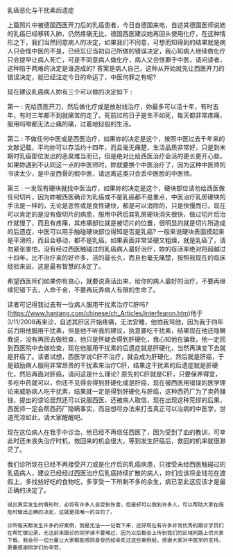 乳癌恶化与干扰素后遗症

   上篇照片中被德国西医开刀后的乳癌患者，今日自德国来电，自述其德国医师说她的乳癌已经移转入肺，仍然疼痛无比，德国西医建议她再回头使用化疗，在这种情形之下，我们当然同意病人的决定，如果我们不同意，可想而知得到的结果就是病人只会怪中医的不是，已经忘记当初自己所做的错误决定，我心知病人继续做化疗只会提早让病人死亡，可是不同意病人做化疗，病人又会怪罪于中医，请问读者，这种陷于两难的决定是谁造成的? 答案是病人自己，这种从开始就先让西医开刀的错误决定，就已经注定今日的命运了，中医何罪之有呢?

  现在建议乳癌病人妳有三个可以做的决定如下 :

第一 : 先给西医开刀，然后做化疗或是放射线治疗，妳最多可以活十年，有时五年，有时三年都不到就痛苦的走了，死前过的日子是生不如死，每天都非常疼痛，服用吗啡都无法止痛的痛，过着地狱般的生活。

第二 : 不做任何中医或是西医治疗，如果妳的决定是这个，按照中医过去千年来的文献记载，平均妳可以存活约十四年，而且毫无痛楚，生活品质非常好，只是到末期时乳癌部位发出的恶臭难当而已，但是绝对比给西医治疗会活的更长更开心些。如果妳遇到不认同这一点的中医师时，妳就要换个中医治疗了，因为这种中医师的书读太少，是中皮西骨的假中医，请远离这类只会丢中医脸的中医师。

第三 : 一发现有硬块就找中医治疗，如果妳的决定是这个，硬块部位请勿给西医做任何切片，因为妳被西医确诊为乳癌或不是乳癌都不是重点，中医治疗乳房硬块的手法是一样的，无论是恶性或是良性硬块，都是可以消除的，只是快慢而已，现在可以肯定的是没有做切片的病患，服用中药后其乳房硬块消失很快，做过切片后治疗就慢了，而且有疼痛，其疼痛部位就是被切片的位置，很明显的就是切片所造成的后遗症，中医可以用手触碰硬块部位得知是否是乳癌? 一般来说硬块表面摸起来是平滑的，而且会移动，都不是乳癌，如果表面非常坚硬又粗燥，就是乳癌了，请勿紧张害怕，没有经过西医触碰过的乳癌病人最好治疗，妳的存活率绝对将超越过十四年，比不治疗来的好许多，活的最长久，而且也毫无痛楚，按照我现在的临床经验来说，这是最有智慧的决定了。

  希望西医师们如果你有良心，就要说真话出来，给你的病人最好的治疗，不要再继续犯错下去，人命千金，不要再玩弄病人有限的生命了。

   读者可记得我过去有一位病人服用干扰素治疗C肝吗? (https://www.hantang.com/chinese/ch_Articles/interfearon.htm)他于3/11/2008再来诊，自述其肝区开始疼痛，无法安睡，他怕我骂他，因为我于四年前力阻他服用干扰素，但是他不听我的建议，执意要吃干扰素，结果现在他还隐瞒我说，没有再回去做检查，他只是怀疑会得到肝硬化，我心知他在骗我，他一定回到西医院中去做检查，现在他服用干扰素的后遗症就是肝硬化，当然再演变下去就是肝癌了。读者试想，西医学说C肝不治疗，就会成为肝硬化，然后就是肝癌，于是鼓励病人服用非常昂贵的干扰素来治疗C肝，结果这干扰素的后遗症就是肝硬化，然后再面对肝癌，请问这是什么理论? 原先的C肝就是C肝，只要保养得宜，多吃中药就可以，你还不见得会得到肝硬化或是肝癌，现在被西医用错误的医学理论来威胁病人吃干扰素，结果就一定是得到肝硬化与肝癌，这种西药厂为了卖药赚钱，提出的谬论居然还可以说服西医，还被病人取信，现在出现这种荒缪的后果，西医师一定会帮西药厂隐瞒事实，而且想尽办法来打击真正可以治病的中医学，世道荒凉如此，请大家醒醒吧。

   现在这位病人在我手中诊治，他已经不再信任西医了，因为受到了血的教训，可幸此时还未丧失治疗时机，救回来的机会很大，等到发生肝癌后，救回的机率就很渺茫了。

   我们诊所现在已经不再接受开刀或是化疗后的乳癌病患，只接受未经西医触碰过的乳癌病人，建议已经经过西医治疗后乳癌持续扩散的病人，妳们应该将金钱花在渡假上，多找些好吃的食物吃，多享受一下所剩不多的余生，病已至此这应该才是最正确的决定了。

    说出真实发生的情形时，必将有许多人会受到伤害，但是却可以救到许多人，可以帮助大家在临危时做出正确的决定，这就是我唯一的目的了。

    诊所每天都发生许多的好案例，我是无法一一记载下来，还好现在有许多非常优秀的跟诊学员们在帮忙做记录，无法前来跟诊的同学请不要难过，因为以后都会上传到我们的区域网路上供大家下载，我会尽一切力量让大家都能感同身受的如亲炙过这些案例般，感谢大家对中医学的支持，更要感谢同学们的辛劳。